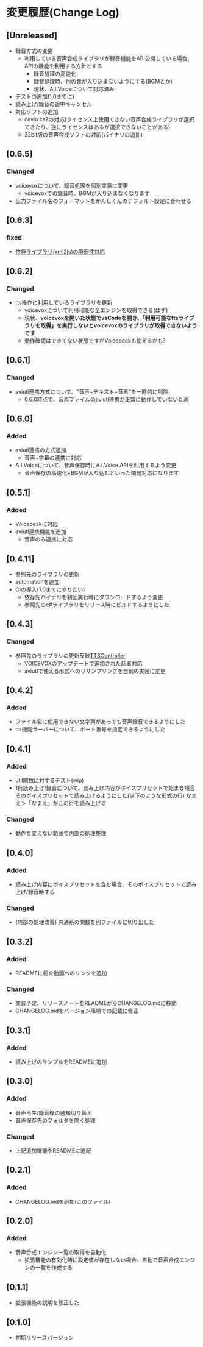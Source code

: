 # 変更履歴(Change Log)
## [Unreleased]
 - 録音方式の変更
   - 利用している音声合成ライブラリが録音機能をAPI公開している場合、APIの機能を利用する方針とする
     - 録音処理の高速化
     - 録音処理時、他の音が入り込まないようにする(BGMとか)
     - 現状、A.I.Voiceについて対応済み
 - テストの追加(1.0までに)
 - 読み上げ/録音の途中キャンセル
 - 対応ソフトの追加
   - cevio cs7の対応(ライセンス上使用できない音声合成ライブラリが選択できたり、逆にライセンスはあるが選択できないことがある)
   - 32bit版の音声合成ソフトの対応(バイナリの追加)
## [0.6.5]
### Changed
 - voicevoxについて、録音処理を個別実装に変更
   - voicevoxでの録音時、BGMが入り込まなくなります
 - 出力ファイル名のフォーマットをかんしくんのデフォルト設定に合わせる
## [0.6.3]
### fixed
 - [依存ライブラリ(xml2js)の脆弱性対応](https://github.com/advisories/GHSA-776f-qx25-q3cc)
## [0.6.2]
### Changed
 - tts操作に利用しているライブラリを更新
   - voicevoxについて利用可能な全エンジンを取得できる(はず)
   - 現状、**voicevoxを開いた状態でvsCodeを開き、「利用可能なttsライブラリを取得」を実行しないとvoicevoxのライブラリが取得できないようです**
   - 動作確認はできてない状態ですがVoicepeakも使えるかも?
## [0.6.1]
### Changed
 - aviutl連携方式について、"音声+テキスト+音素"を一時的に削除
   - 0.6.0時点で、音素ファイルのaviutl連携が正常に動作していないため

## [0.6.0]
### Added
 - aviutl連携の方式追加
   - 音声+字幕の連携に対応
 - A.I.Voiceについて、音声保存時にA.I.Voice APIを利用するよう変更
   - 音声保存の高速化+BGMが入り込むといった問題対応になります
## [0.5.1]
### Added
 - Voicepeakに対応
 - aviutl連携機能を追加
   - 音声のみ連携に対応
## [0.4.11]
- 参照先のライブラリの更新
- automationを追加
 - CIの導入(1.0までにやりたい)
   - 依存先バイナリを初回実行時にダウンロードするよう変更
   - 参照先のc#ライブラリをリリース時にビルドするようにした

## [0.4.3]
### Changed
 - 参照先のライブラリの更新反映[TTSController](https://github.com/ksasao/TTSController)
   - VOICEVOXのアップデートで追加された話者対応
   - aviutlで使える形式へのリサンプリングを自前の実装に変更
## [0.4.2]
### Added
 - ファイル名に使用できない文字列があっても音声録音できるようにした
 - tts機能サーバーについて、ポート番号を指定できるようにした
## [0.4.1]
### Added
 - util関数に対するテスト(wip)
 - 1行読み上げ/録音について、読み上げ内容がボイスプリセットで始まる場合そのボイスプリセットで読み上げるようにした(以下のような形式の行)
なまえ＞「なまえ」がこの行を読み上げる
### Changed
 - 動作を変えない範囲で内部の処理整理
## [0.4.0]
### Added
 - 読み上げ内容にボイスプリセットを含む場合、そのボイスプリセットで読み上げ/録音時する
### Changed
 - (内部の処理改善) 共通系の関数を別ファイルに切り出した
## [0.3.2]
### Added
 - READMEに紹介動画へのリンクを追加
### Changed
 - 実装予定、リリースノートをREADMEからCHANGELOG.mdに移動
 - CHANGELOG.mdをバージョン降順での記載に修正
## [0.3.1]
### Added
 - 読み上げのサンプルをREADMEに追加

## [0.3.0]
### Added
 - 音声再生/録音後の通知切り替え
 - 音声保存先のフォルダを開く処理

### Changed
 - 上記追加機能をREADMEに追記

## [0.2.1]
### Added
 - CHANGELOG.mdを追加(このファイル)

## [0.2.0]

### Added
 - 音声合成エンジン一覧の取得を自動化
   - 拡張機能の有効化時に設定値が存在しない場合、自動で音声合成エンジンの一覧を作成する

## [0.1.1]

 - 拡張機能の説明を修正した

## [0.1.0]

 - 初期リリースバージョン